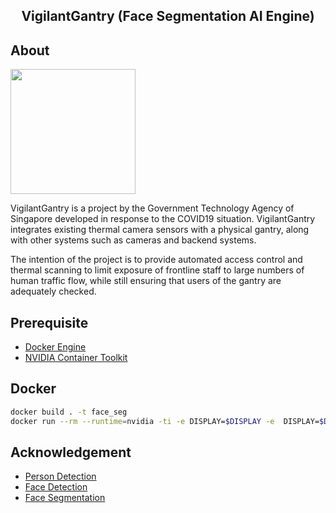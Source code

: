 <h2 align="center">VigilantGantry (Face Segmentation AI Engine)</h2>

## About
<a href="https://www.youtube.com/watch?v=4quAADmKs40"><img src="https://github.com/dsaidgovsg/vigilantgantry/blob/dev/face_seg/sample/vigilantgantry_image.jpg?raw=true" width="200"></a>

VigilantGantry is a project by the Government Technology Agency of Singapore developed in response to the COVID19 situation. VigilantGantry integrates existing thermal camera sensors with a physical gantry, along with other systems such as cameras and backend systems. 

The intention of the project is to provide automated access control and thermal scanning to limit exposure of frontline staff to large numbers of human traffic flow, while still ensuring that users of the gantry are adequately checked.

## Prerequisite

* [Docker Engine](https://docs.docker.com/engine/install/binaries/)
* [NVIDIA Container Toolkit](https://github.com/NVIDIA/nvidia-docker)

## Docker
```bash
docker build . -t face_seg
docker run --rm --runtime=nvidia -ti -e DISPLAY=$DISPLAY -e  DISPLAY=$DISPLAY -v /tmp/.X11-unix:/tmp/.X11-unix -e QT_X11_NO_MITSHM=1 --name face_seg face_seg:latest
```

## Acknowledgement 
* [Person Detection](https://github.com/eriklindernoren/PyTorch-YOLOv3)
* [Face Detection](Ultra-Light-Fast-Generic-Face-Detector-1MB)
* [Face Segmentation](https://github.com/kampta/face-seg)
